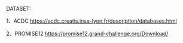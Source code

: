DATASET:

1、ACDC
https://acdc.creatis.insa-lyon.fr/description/databases.html

2、PROMISE12
https://promise12.grand-challenge.org/Download/





